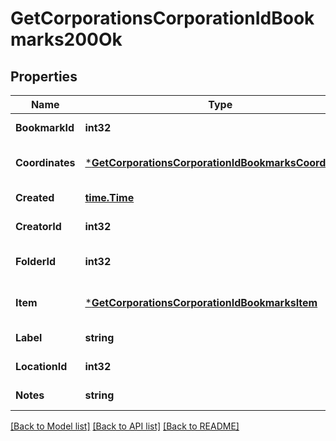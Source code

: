 # GetCorporationsCorporationIdBookmarks200Ok

## Properties
Name | Type | Description | Notes
------------ | ------------- | ------------- | -------------
**BookmarkId** | **int32** | bookmark_id integer | [default to null]
**Coordinates** | [***GetCorporationsCorporationIdBookmarksCoordinates**](get_corporations_corporation_id_bookmarks_coordinates.md) |  | [optional] [default to null]
**Created** | [**time.Time**](time.Time.md) | created string | [default to null]
**CreatorId** | **int32** | creator_id integer | [default to null]
**FolderId** | **int32** | folder_id integer | [optional] [default to null]
**Item** | [***GetCorporationsCorporationIdBookmarksItem**](get_corporations_corporation_id_bookmarks_item.md) |  | [optional] [default to null]
**Label** | **string** | label string | [default to null]
**LocationId** | **int32** | location_id integer | [default to null]
**Notes** | **string** | notes string | [default to null]

[[Back to Model list]](../README.md#documentation-for-models) [[Back to API list]](../README.md#documentation-for-api-endpoints) [[Back to README]](../README.md)


